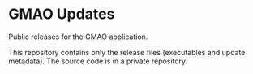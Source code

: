   # GMAO Updates
   
   Public releases for the GMAO application.
   
   This repository contains only the release files (executables and update metadata).
   The source code is in a private repository.

